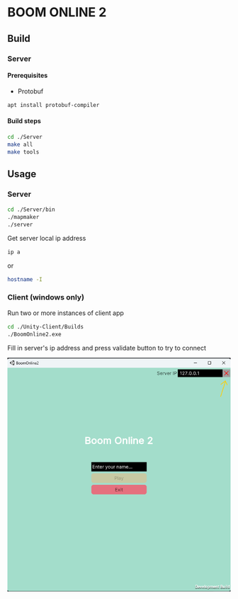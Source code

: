 # BOOM ONLINE 2

## Build
### Server
#### Prerequisites
- Protobuf
```sh
apt install protobuf-compiler
```

#### Build steps
```sh
cd ./Server
make all
make tools
```

## Usage
### Server
```sh
cd ./Server/bin
./mapmaker
./server
```

Get server local ip address
```sh
ip a
```
or
```sh
hostname -I
```

### Client (windows only)
Run two or more instances of client app
```sh
cd ./Unity-Client/Builds
./BoomOnline2.exe
```
Fill in server's ip address and press validate button to try to connect

![Screenshot](docs/unity-client-connect-screen.png?raw=true)